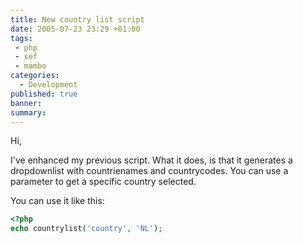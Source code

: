 ```yaml
---
title: New country list script
date: 2005-07-23 23:29 +01:00
tags:
 - php
 - sef
 - mambo
categories:
  - Development
published: true
banner: 
summary:
---
```

Hi,

I've enhanced my previous script. What it does, is that it generates a dropdownlist with countrienames and countrycodes. You can use a parameter to get a specific country selected.

You can use it like this:

``` php
<?php
echo countrylist('country', 'NL');
```